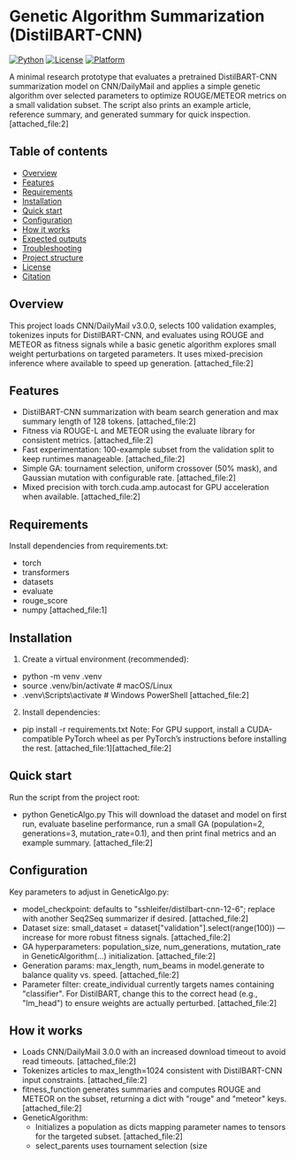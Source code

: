 # Genetic Algorithm Summarization (DistilBART-CNN)

[![Python](https://img.shields.io/badge/python-3.9%2B-blue.svg)]()
[![License](https://img.shields.io/badge/license-Unlicensed-lightgrey.svg)]()
[![Platform](https://img.shields.io/badge/platform-linux%20%7C%20macOS%20%7C%20windows-informational.svg)]()

A minimal research prototype that evaluates a pretrained DistilBART-CNN summarization model on CNN/DailyMail and applies a simple genetic algorithm over selected parameters to optimize ROUGE/METEOR metrics on a small validation subset. The script also prints an example article, reference summary, and generated summary for quick inspection. [attached_file:2]

## Table of contents
- [Overview](#overview)
- [Features](#features)
- [Requirements](#requirements)
- [Installation](#installation)
- [Quick start](#quick-start)
- [Configuration](#configuration)
- [How it works](#how-it-works)
- [Expected outputs](#expected-outputs)
- [Troubleshooting](#troubleshooting)
- [Project structure](#project-structure)
- [License](#license)
- [Citation](#citation)

## Overview
This project loads CNN/DailyMail v3.0.0, selects 100 validation examples, tokenizes inputs for DistilBART-CNN, and evaluates using ROUGE and METEOR as fitness signals while a basic genetic algorithm explores small weight perturbations on targeted parameters. It uses mixed-precision inference where available to speed up generation. [attached_file:2]

## Features
- DistilBART-CNN summarization with beam search generation and max summary length of 128 tokens. [attached_file:2]
- Fitness via ROUGE-L and METEOR using the evaluate library for consistent metrics. [attached_file:2]
- Fast experimentation: 100-example subset from the validation split to keep runtimes manageable. [attached_file:2]
- Simple GA: tournament selection, uniform crossover (50% mask), and Gaussian mutation with configurable rate. [attached_file:2]
- Mixed precision with torch.cuda.amp.autocast for GPU acceleration when available. [attached_file:2]

## Requirements
Install dependencies from requirements.txt:
- torch
- transformers
- datasets
- evaluate
- rouge_score
- numpy
[attached_file:1]

## Installation
1) Create a virtual environment (recommended):
- python -m venv .venv
- source .venv/bin/activate    # macOS/Linux
- .venv\Scripts\activate       # Windows PowerShell
[attached_file:2]

2) Install dependencies:
- pip install -r requirements.txt
Note: For GPU support, install a CUDA-compatible PyTorch wheel as per PyTorch’s instructions before installing the rest. [attached_file:1][attached_file:2]

## Quick start
Run the script from the project root:
- python GeneticAlgo.py
This will download the dataset and model on first run, evaluate baseline performance, run a small GA (population=2, generations=3, mutation_rate=0.1), and then print final metrics and an example summary. [attached_file:2]

## Configuration
Key parameters to adjust in GeneticAlgo.py:
- model_checkpoint: defaults to "sshleifer/distilbart-cnn-12-6"; replace with another Seq2Seq summarizer if desired. [attached_file:2]
- Dataset size: small_dataset = dataset["validation"].select(range(100)) — increase for more robust fitness signals. [attached_file:2]
- GA hyperparameters: population_size, num_generations, mutation_rate in GeneticAlgorithm(...) initialization. [attached_file:2]
- Generation params: max_length, num_beams in model.generate to balance quality vs. speed. [attached_file:2]
- Parameter filter: create_individual currently targets names containing "classifier". For DistilBART, change this to the correct head (e.g., "lm_head") to ensure weights are actually perturbed. [attached_file:2]

## How it works
- Loads CNN/DailyMail 3.0.0 with an increased download timeout to avoid read timeouts. [attached_file:2]
- Tokenizes articles to max_length=1024 consistent with DistilBART-CNN input constraints. [attached_file:2]
- fitness_function generates summaries and computes ROUGE and METEOR on the subset, returning a dict with "rouge" and "meteor" keys. [attached_file:2]
- GeneticAlgorithm:
  - Initializes a population as dicts mapping parameter names to tensors for the targeted subset. [attached_file:2]
  - select_parents uses tournament selection (size
